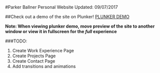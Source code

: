 #Parker Ballner Personal Website
Updated: 09/07/2017

##Check out a demo of the site on Plunker!
[PLUNKER DEMO](http://embed.plnkr.co/w5CSQh/)

**Note: When viewing plunker demo, move preview of the site to another window or view it in fullscreen for the *full* experience**

###TODO:
1. Create Work Experience Page
2. Create Projects Page
3. Create Contact Page
4. Add transitions and animations